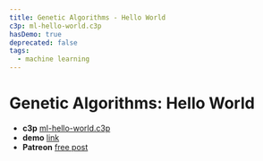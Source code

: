 ```yaml
---
title: Genetic Algorithms - Hello World
c3p: ml-hello-world.c3p
hasDemo: true
deprecated: false
tags:
  - machine learning
---
```


# Genetic Algorithms: Hello World

* **c3p** [ml-hello-world.c3p](source/c3p/ml-hello-world.c3p)
* **demo** [link](demo)
* **Patreon** [free post](https://www.patreon.com/posts/genetic-hello-48614130)
